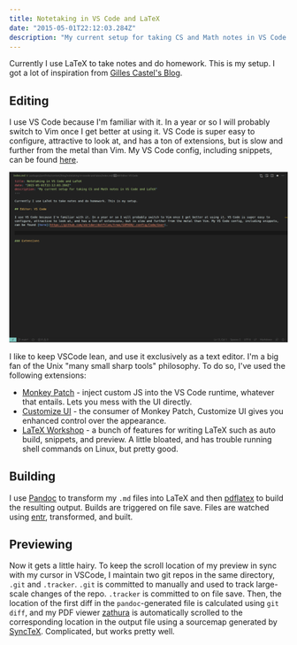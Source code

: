 ```yaml
---
title: Notetaking in VS Code and LaTeX
date: "2015-05-01T22:12:03.284Z"
description: "My current setup for taking CS and Math notes in VS Code and LaTeX"
---
```


Currently I use LaTeX to take notes and do homework. This is my setup. I got a lot of inspiration from [Gilles Castel's Blog](https://castel.dev/post/lecture-notes-3/).

## Editing

I use VS Code because I'm familiar with it. In a year or so I will probably switch to Vim once I get better at using it. VS Code is super easy to configure, attractive to look at, and has a ton of extensions, but is slow and further from the metal than Vim. My VS Code config, including snippets, can be found [here](https://github.com/skrider/dotfiles/tree/SOPHON/.config/Code/User).

![](./vscode.png)

I like to keep VSCode lean, and use it exclusively as a text editor. I'm a big fan of the Unix "many small sharp tools" philosophy. To do so, I've used the following extensions:

- [Monkey Patch](https://marketplace.visualstudio.com/items?itemName=iocave.monkey-patch) - inject custom JS into the VS Code runtime, whatever that entails. Lets you mess with the UI directly.
- [Customize UI](https://marketplace.visualstudio.com/items?itemName=iocave.customize-ui) - the consumer of Monkey Patch, Customize UI gives you enhanced control over the appearance.
- [LaTeX Workshop](https://marketplace.visualstudio.com/items?itemName=James-Yu.latex-workshop) - a bunch of features for writing LaTeX such as auto build, snippets, and preview. A little bloated, and has trouble running shell commands on Linux, but pretty good.

## Building

I use [Pandoc](https://pandoc.org/MANUAL.html) to transform my `.md` files into LaTeX and then [pdflatex](https://www.tug.org/texlive/) to build the resulting output. Builds are triggered on file save. Files are watched using [entr](https://github.com/eradman/entr), transformed, and built.

## Previewing

Now it gets a little hairy. To keep the scroll location of my preview in sync with my cursor in VSCode, I maintain two git repos in the same directory, `.git` and `.tracker`. `.git` is committed to manually and used to track large-scale changes of the repo. `.tracker` is committed to on file save. Then, the location of the first diff in the `pandoc`-generated file is calculated using `git diff`, and my PDF viewer [zathura](https://github.com/pwmt/zathura) is automatically scrolled to the corresponding location in the output file using a sourcemap generated by [SyncTeX](http://itexmac.sourceforge.net/SyncTeX.html). Complicated, but works pretty well.
